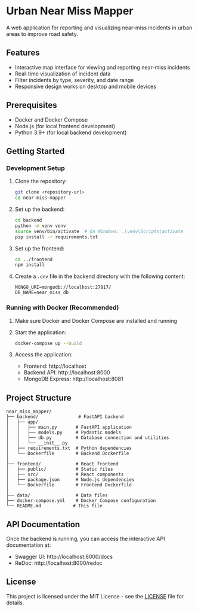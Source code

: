 # Urban Near Miss Mapper

A web application for reporting and visualizing near-miss incidents in urban areas to improve road safety.

## Features

- Interactive map interface for viewing and reporting near-miss incidents
- Real-time visualization of incident data
- Filter incidents by type, severity, and date range
- Responsive design works on desktop and mobile devices

## Prerequisites

- Docker and Docker Compose
- Node.js (for local frontend development)
- Python 3.9+ (for local backend development)

## Getting Started

### Development Setup

1. Clone the repository:
   ```bash
   git clone <repository-url>
   cd near-miss-mapper
   ```

2. Set up the backend:
   ```bash
   cd backend
   python -m venv venv
   source venv/bin/activate  # On Windows: .\venv\Scripts\activate
   pip install -r requirements.txt
   ```

3. Set up the frontend:
   ```bash
   cd ../frontend
   npm install
   ```

4. Create a `.env` file in the backend directory with the following content:
   ```
   MONGO_URI=mongodb://localhost:27017/
   DB_NAME=near_miss_db
   ```

### Running with Docker (Recommended)

1. Make sure Docker and Docker Compose are installed and running

2. Start the application:
   ```bash
   docker-compose up --build
   ```

3. Access the application:
   - Frontend: http://localhost
   - Backend API: http://localhost:8000
   - MongoDB Express: http://localhost:8081

## Project Structure

```
near_miss_mapper/
├── backend/               # FastAPI backend
│   ├── app/              
│   │   ├── main.py       # FastAPI application
│   │   ├── models.py     # Pydantic models
│   │   ├── db.py         # Database connection and utilities
│   │   └── __init__.py
│   ├── requirements.txt  # Python dependencies
│   └── Dockerfile        # Backend Dockerfile
│
├── frontend/             # React frontend
│   ├── public/           # Static files
│   ├── src/              # React components
│   ├── package.json      # Node.js dependencies
│   └── Dockerfile        # Frontend Dockerfile
│
├── data/                 # Data files
├── docker-compose.yml    # Docker Compose configuration
└── README.md            # This file
```

## API Documentation

Once the backend is running, you can access the interactive API documentation at:
- Swagger UI: http://localhost:8000/docs
- ReDoc: http://localhost:8000/redoc

## License

This project is licensed under the MIT License - see the [LICENSE](LICENSE) file for details.

